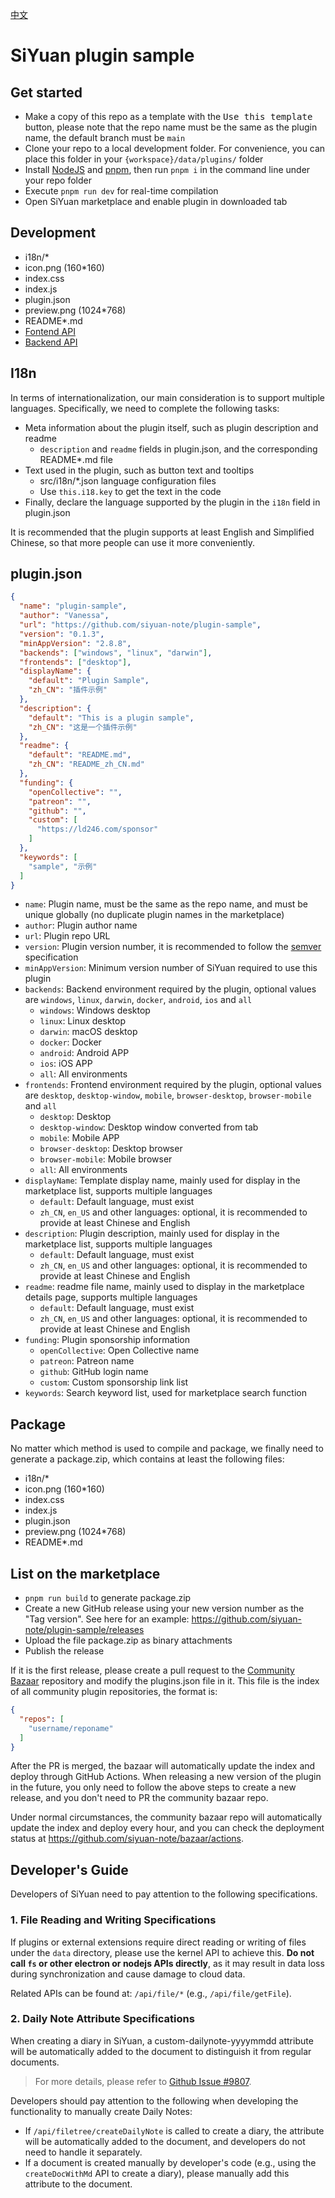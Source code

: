 [中文](https://github.com/siyuan-note/plugin-sample/blob/main/README_zh_CN.md)

# SiYuan plugin sample

## Get started

* Make a copy of this repo as a template with the <kbd>Use this template</kbd> button, please note that the repo name
  must be the same as the plugin name, the default branch must be `main`
* Clone your repo to a local development folder. For convenience, you can place this folder in
  your `{workspace}/data/plugins/` folder
* Install [NodeJS](https://nodejs.org/en/download) and [pnpm](https://pnpm.io/installation), then run `pnpm i` in the
  command line under your repo folder
* Execute `pnpm run dev` for real-time compilation
* Open SiYuan marketplace and enable plugin in downloaded tab

## Development

* i18n/*
* icon.png (160*160)
* index.css
* index.js
* plugin.json
* preview.png (1024*768)
* README*.md
* [Fontend API](https://github.com/siyuan-note/petal)
* [Backend API](https://github.com/siyuan-note/siyuan/blob/master/API.md)

## I18n

In terms of internationalization, our main consideration is to support multiple languages. Specifically, we need to
complete the following tasks:

* Meta information about the plugin itself, such as plugin description and readme
    * `description` and `readme` fields in plugin.json, and the corresponding README*.md file
* Text used in the plugin, such as button text and tooltips
    * src/i18n/*.json language configuration files
    * Use `this.i18.key` to get the text in the code
* Finally, declare the language supported by the plugin in the `i18n` field in plugin.json

It is recommended that the plugin supports at least English and Simplified Chinese, so that more people can use it more
conveniently.

## plugin.json

```json
{
  "name": "plugin-sample",
  "author": "Vanessa",
  "url": "https://github.com/siyuan-note/plugin-sample",
  "version": "0.1.3",
  "minAppVersion": "2.8.8",
  "backends": ["windows", "linux", "darwin"],
  "frontends": ["desktop"],
  "displayName": {
    "default": "Plugin Sample",
    "zh_CN": "插件示例"
  },
  "description": {
    "default": "This is a plugin sample",
    "zh_CN": "这是一个插件示例"
  },
  "readme": {
    "default": "README.md",
    "zh_CN": "README_zh_CN.md"
  },
  "funding": {
    "openCollective": "",
    "patreon": "",
    "github": "",
    "custom": [
      "https://ld246.com/sponsor"
    ]
  },
  "keywords": [
    "sample", "示例"
  ]
}
```

* `name`: Plugin name, must be the same as the repo name, and must be unique globally (no duplicate plugin names in the
  marketplace)
* `author`: Plugin author name
* `url`: Plugin repo URL
* `version`: Plugin version number, it is recommended to follow the [semver](https://semver.org/) specification
* `minAppVersion`: Minimum version number of SiYuan required to use this plugin
* `backends`: Backend environment required by the plugin, optional values are `windows`, `linux`, `darwin`, `docker`, `android`, `ios` and `all`
  * `windows`: Windows desktop
  * `linux`: Linux desktop
  * `darwin`: macOS desktop
  * `docker`: Docker
  * `android`: Android APP
  * `ios`: iOS APP
  * `all`: All environments
* `frontends`: Frontend environment required by the plugin, optional values are `desktop`, `desktop-window`, `mobile`, `browser-desktop`, `browser-mobile` and `all`
  * `desktop`: Desktop
  * `desktop-window`: Desktop window converted from tab
  * `mobile`: Mobile APP
  * `browser-desktop`: Desktop browser
  * `browser-mobile`: Mobile browser
  * `all`: All environments
* `displayName`: Template display name, mainly used for display in the marketplace list, supports multiple languages
    * `default`: Default language, must exist
    * `zh_CN`, `en_US` and other languages: optional, it is recommended to provide at least Chinese and English
* `description`: Plugin description, mainly used for display in the marketplace list, supports multiple languages
    * `default`: Default language, must exist
    * `zh_CN`, `en_US` and other languages: optional, it is recommended to provide at least Chinese and English
* `readme`: readme file name, mainly used to display in the marketplace details page, supports multiple languages
    * `default`: Default language, must exist
    * `zh_CN`, `en_US` and other languages: optional, it is recommended to provide at least Chinese and English
* `funding`: Plugin sponsorship information
    * `openCollective`: Open Collective name
    * `patreon`: Patreon name
    * `github`: GitHub login name
    * `custom`: Custom sponsorship link list
* `keywords`: Search keyword list, used for marketplace search function

## Package

No matter which method is used to compile and package, we finally need to generate a package.zip, which contains at
least the following files:

* i18n/*
* icon.png (160*160)
* index.css
* index.js
* plugin.json
* preview.png (1024*768)
* README*.md

## List on the marketplace

* `pnpm run build` to generate package.zip
* Create a new GitHub release using your new version number as the "Tag version". See here for an
  example: https://github.com/siyuan-note/plugin-sample/releases
* Upload the file package.zip as binary attachments
* Publish the release

If it is the first release, please create a pull request to
the [Community Bazaar](https://github.com/siyuan-note/bazaar) repository and modify the plugins.json file in it. This
file is the index of all community plugin repositories, the format is:

```json
{
  "repos": [
    "username/reponame"
  ]
}
```

After the PR is merged, the bazaar will automatically update the index and deploy through GitHub Actions. When releasing
a new version of the plugin in the future, you only need to follow the above steps to create a new release, and you
don't need to PR the community bazaar repo.

Under normal circumstances, the community bazaar repo will automatically update the index and deploy every hour,
and you can check the deployment status at https://github.com/siyuan-note/bazaar/actions.


## Developer's Guide

Developers of SiYuan need to pay attention to the following specifications.

### 1. File Reading and Writing Specifications

If plugins or external extensions require direct reading or writing of files under the `data` directory, please use the kernel API to achieve this. **Do not call `fs` or other electron or nodejs APIs directly**, as it may result in data loss during synchronization and cause damage to cloud data.

Related APIs can be found at: `/api/file/*` (e.g., `/api/file/getFile`).

### 2. Daily Note Attribute Specifications

When creating a diary in SiYuan, a custom-dailynote-yyyymmdd attribute will be automatically added to the document to distinguish it from regular documents.

> For more details, please refer to [Github Issue #9807](https://github.com/siyuan-note/siyuan/issues/9807).

Developers should pay attention to the following when developing the functionality to manually create Daily Notes:
- If `/api/filetree/createDailyNote` is called to create a diary, the attribute will be automatically added to the document, and developers do not need to handle it separately.
- If a document is created manually by developer's code (e.g., using the `createDocWithMd` API to create a diary), please manually add this attribute to the document.


